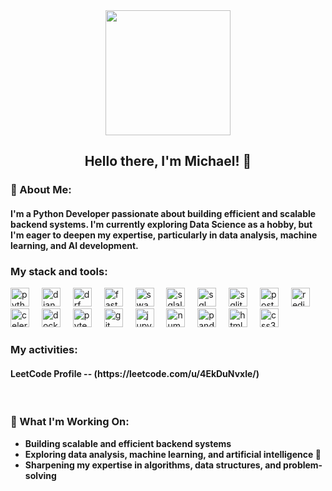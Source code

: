 <div align="center">
  <img height="200" src="https://media4.giphy.com/media/v1.Y2lkPTc5MGI3NjExYnJpZDZhOGRhajNzOWw5MnZ0aWJzZTRtNDY3YXNhbW8zNW84cmFsZSZlcD12MV9pbnRlcm5hbF9naWZfYnlfaWQmY3Q9Zw/du3J3cXyzhj75IOgvA/giphy.gif"  />
</div>

<h2 align="center"> Hello there, I'm Michael! 👋</h2>  




### 🚀 About Me:

<h4>I'm a Python Developer passionate about building efficient and scalable backend systems.
I'm currently exploring Data Science as a hobby, but I'm eager to deepen my expertise, particularly in data analysis, machine learning, and AI development.</h4>

### My stack and tools:
<div align="left">
  <img src="https://skillicons.dev/icons?i=py" height="30" alt="python logo"  />
  <img width="12" />
  <img src="https://skillicons.dev/icons?i=django" height="30" alt="django logo"  />
  <img width="12" />
  <img src="https://github.com/user-attachments/assets/96df67f9-3fa9-4960-8c3a-3c54f5538aef" height="30" alt="drf logo"  />
  <img width="12" />
  <img src="https://cdn.jsdelivr.net/gh/devicons/devicon/icons/fastapi/fastapi-original.svg" height="30" alt="fastapi logo"  />
  <img width="12" />
  <img src="https://github.com/user-attachments/assets/53806546-741b-43d5-8a36-3b74e43f1efa" height="30" alt="swagger logo"  />
  <img width="12" />
  <img src="https://cdn.jsdelivr.net/gh/devicons/devicon/icons/sqlalchemy/sqlalchemy-original.svg" height="30" alt="sqlalchemy logo"/>
  <img width="12" />
  <img src="https://cdn-icons-png.flaticon.com/512/4299/4299956.png" height="30" alt="sql logo"  />
  <img width="12" />
  <img src="https://cdn.jsdelivr.net/gh/devicons/devicon/icons/sqlite/sqlite-original.svg" height="30" alt="sqlite logo"  />
  <img width="12" />
  <img src="https://cdn.jsdelivr.net/gh/devicons/devicon/icons/postgresql/postgresql-original.svg" height="30" alt="postgresql logo"  />
  <img width="12" />
  <img src="https://cdn.jsdelivr.net/gh/devicons/devicon/icons/redis/redis-original.svg" height="30" alt="redis logo"  />
  <img width="12" />
  <img src="https://upload.wikimedia.org/wikipedia/commons/1/19/Celery_logo.png" height="30" alt="celery logo"  />
  <img width="12" />
  <img src="https://cdn.jsdelivr.net/gh/devicons/devicon/icons/docker/docker-original.svg" height="30" alt="docker logo"  />
  <img width="12" />
  <img src="https://cdn.jsdelivr.net/gh/devicons/devicon/icons/pytest/pytest-original.svg" height="30" alt="pytest logo"  />
  <img width="12" />
  <img src="https://cdn.jsdelivr.net/gh/devicons/devicon/icons/git/git-original.svg" height="30" alt="git logo"  />
  <img width="12" />
  <img src="https://cdn.jsdelivr.net/gh/devicons/devicon/icons/jupyter/jupyter-original.svg" height="30" alt="jupyter logo"  />
  <img width="12" />
  <img src="https://cdn.jsdelivr.net/gh/devicons/devicon/icons/numpy/numpy-original.svg" height="30" alt="numpy logo"  />
  <img width="12" />
  <img src="https://cdn.jsdelivr.net/gh/devicons/devicon/icons/pandas/pandas-original.svg" height="30" alt="pandas logo"  />
  <img width="12" />
  <img src="https://cdn.jsdelivr.net/gh/devicons/devicon/icons/html5/html5-original.svg" height="30" alt="html5 logo"  />
  <img width="12" />
  <img src="https://cdn.jsdelivr.net/gh/devicons/devicon/icons/css3/css3-original.svg" height="30" alt="css3 logo"  />
  <img width="12" />
</div>
<h3 align="left">My activities:</h3>
<h4>LeetCode Profile -- (https://leetcode.com/u/4EkDuNvxle/) </h4> 
<br>
<h3 align="left">🎯 What I'm Working On:</h3>  
<ul>
  <strong>
  <li>Building scalable and efficient backend systems</li>  
  <li>Exploring data analysis, machine learning, and artificial intelligence 🤖</li>  
  <li>Sharpening my expertise in algorithms, data structures, and problem-solving</li>
  </strong>  
</ul>


